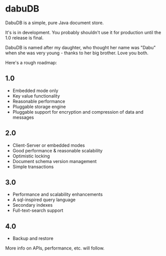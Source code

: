 # dabuDB

DabuDB is a simple, pure Java document store.

It's is in development. You probably shouldn't use it for production until the 1.0 release is final.

DabuDB is named after my daughter, who thought her name was "Dabu" when she was very young - thanks to her big brother. Love you both. 

Here's a rough roadmap:

## 1.0

* Embedded mode only
* Key value functionality
* Reasonable performance
* Pluggable storage engine
* Pluggable support for encryption and compression of data and messages

## 2.0

* Client-Server or embedded modes
* Good performance & reasonable scalability
* Optimistic locking
* Document schema version management
* Simple transactions

## 3.0

* Performance and scalability enhancements
* A sql-inspired query language
* Secondary indexes
* Full-text-search support

## 4.0

* Backup and restore


More info on APIs, performance, etc. will follow.
